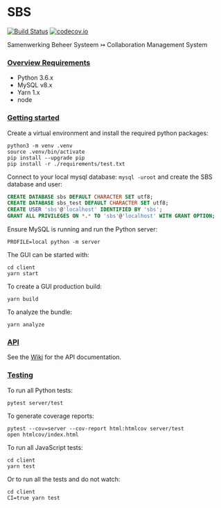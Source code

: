 # SBS
[![Build Status](https://travis-ci.org/SURFscz/SBS.svg)](https://travis-ci.org/SURFscz/SBS)
[![codecov.io](https://codecov.io/github/SURFscz/SBS/coverage.svg)](https://codecov.io/github/SURFscz/SBS)

Samenwerking Beheer Systeem ↣ Collaboration Management System

### [Overview Requirements](#system-requirements)

- Python 3.6.x
- MySQL v8.x
- Yarn 1.x
- node

### [Getting started](#getting-started)

Create a virtual environment and install the required python packages:
```
python3 -m venv .venv
source .venv/bin/activate
pip install --upgrade pip
pip install -r ./requirements/test.txt
```
Connect to your local mysql database: `mysql -uroot` and create the SBS database and user:

```sql
CREATE DATABASE sbs DEFAULT CHARACTER SET utf8;
CREATE DATABASE sbs_test DEFAULT CHARACTER SET utf8;
CREATE USER 'sbs'@'localhost' IDENTIFIED BY 'sbs';
GRANT ALL PRIVILEGES ON *.* TO 'sbs'@'localhost' WITH GRANT OPTION;
```
Ensure MySQL is running and run the Python server:
```
PROFILE=local python -m server
```
The GUI can be started with:
```
cd client
yarn start
```
To create a GUI production build:
```
yarn build
```
To analyze the bundle:
```
yarn analyze
```

### [API](#api)

See the [Wiki](https://github.com/SURFscz/SBS/wiki) for the API documentation.

### [Testing](#testing)

To run all Python tests:
```
pytest server/test
```
To generate coverage reports:
```
pytest --cov=server --cov-report html:htmlcov server/test
open htmlcov/index.html
```
To run all JavaScript tests:
```
cd client
yarn test
```
Or to run all the tests and do not watch:
```
cd client
CI=true yarn test
```
 
